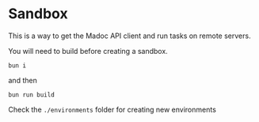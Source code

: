 # Sandbox

This is a way to get the Madoc API client and run tasks on remote servers.

You will need to build before creating a sandbox.
```
bun i
```

and then
```
bun run build
```

Check the `./environments` folder for creating new environments

